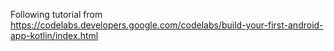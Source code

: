 Following tutorial from https://codelabs.developers.google.com/codelabs/build-your-first-android-app-kotlin/index.html
